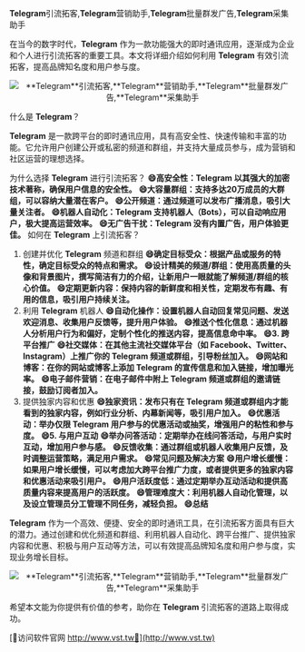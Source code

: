 **Telegram**引流拓客,**Telegram**营销助手,**Telegram**批量群发广告,**Telegram**采集助手

在当今的数字时代，**Telegram** 作为一款功能强大的即时通讯应用，逐渐成为企业和个人进行引流拓客的重要工具。本文将详细介绍如何利用 **Telegram** 有效引流拓客，提高品牌知名度和用户参与度。

 <center><img src="https://vst.tw/MP4/tuiguang/png/1.png" alt="**Telegram**引流拓客,**Telegram**营销助手,**Telegram**批量群发广告,**Telegram**采集助手"></center>

什么是 **Telegram**？

**Telegram** 是一款跨平台的即时通讯应用，具有高安全性、快速传输和丰富的功能。它允许用户创建公开或私密的频道和群组，并支持大量成员参与，成为营销和社区运营的理想选择。

为什么选择 **Telegram** 进行引流拓客？
**😄高安全性：**Telegram** 以其强大的加密技术著称，确保用户信息的安全性。**
**😄大容量群组：支持多达20万成员的大群组，可以容纳大量潜在客户。**
**😄公开频道：通过频道可以发布广播消息，吸引大量关注者。**
**😄机器人自动化：**Telegram** 支持机器人（Bots），可以自动响应用户，极大提高运营效率。**
**😄无广告干扰：**Telegram** 没有内置广告，用户体验更佳。**
如何在 **Telegram** 上引流拓客？
1. 创建并优化 **Telegram** 频道和群组
**😄确定目标受众：根据产品或服务的特性，确定目标受众的特点和需求。**
**😄设计精美的频道/群组：使用高质量的头像和背景图片，撰写简洁有力的介绍，让新用户一眼就能了解频道/群组的核心价值。**
**😄定期更新内容：保持内容的新鲜度和相关性，定期发布有趣、有用的信息，吸引用户持续关注。**
2. 利用 **Telegram** 机器人
**😄自动化操作：设置机器人自动回复常见问题、发送欢迎消息、收集用户反馈等，提升用户体验。**
**😄推送个性化信息：通过机器人分析用户行为和偏好，定制个性化的推送内容，提高信息命中率。**
**😄3. 跨平台推广**
**😄社交媒体：在其他主流社交媒体平台（如 Facebook、Twitter、Instagram）上推广你的 **Telegram** 频道或群组，引导粉丝加入。**
**😄网站和博客：在你的网站或博客上添加 **Telegram** 的宣传信息和加入链接，增加曝光率。**
**😄电子邮件营销：在电子邮件中附上 **Telegram** 频道或群组的邀请链接，鼓励订阅者加入。**
4. 提供独家内容和优惠
**😄独家资讯：发布只有在 **Telegram** 频道或群组内才能看到的独家内容，例如行业分析、内幕新闻等，吸引用户加入。**
**😄优惠活动：举办仅限 **Telegram** 用户参与的优惠活动或抽奖，增强用户的粘性和参与度。**
**😄5. 与用户互动**
**😄举办问答活动：定期举办在线问答活动，与用户实时互动，增加用户参与感。**
**😄反馈收集：通过群组或机器人收集用户反馈，及时调整运营策略，满足用户需求。**
**😄常见问题及解决方案**
**😄用户增长缓慢：如果用户增长缓慢，可以考虑加大跨平台推广力度，或者提供更多的独家内容和优惠活动来吸引用户。**
**😄用户活跃度低：通过定期举办互动活动和提供高质量内容来提高用户的活跃度。**
**😄管理难度大：利用机器人自动化管理，以及设立管理员分工管理不同任务，减轻负担。**
**😄总结**

**Telegram** 作为一个高效、便捷、安全的即时通讯工具，在引流拓客方面具有巨大的潜力。通过创建和优化频道和群组、利用机器人自动化、跨平台推广、提供独家内容和优惠、积极与用户互动等方法，可以有效提高品牌知名度和用户参与度，实现业务增长目标。

 <center><img src="https://vst.tw/MP4/tuiguang/png/5.png" alt="**Telegram**引流拓客,**Telegram**营销助手,**Telegram**批量群发广告,**Telegram**采集助手"></center>

希望本文能为你提供有价值的参考，助你在 **Telegram** 引流拓客的道路上取得成功。


[👻访问软件官网 http://www.vst.tw👻](http://www.vst.tw)
